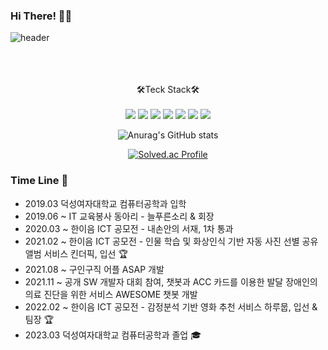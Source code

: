 ### Hi There! 🖤🎾

![header](https://capsule-render.vercel.app/api?type=wave&color=000000&height=300&section=header&text=Yejin%20Park&fontSize=80&fontColor=FFFFFF&animation=fadeIn&fontAlignY=50&descAlignY=51&descAlign=62)

<div align='center'>
<p align='center'>
<br>
<br>
<br>🛠Teck Stack🛠<br>
<br>
<img src="https://img.shields.io/badge/Node.js-339933?style=flat-square&logo=Node.js&logoColor=white"/>
<img src="https://img.shields.io/badge/Spring-%236DB33F?style=flat-square&logo=Spring&logoColor=white"/></a>
<img src="https://img.shields.io/badge/Python-3766AB?style=flat-square&logo=Python&logoColor=white"/></a>
<img src="https://img.shields.io/badge/Java-red?style=flat-square&logo=Java&logoColor=white"/></a>
<img src="https://img.shields.io/badge/-Android%20Studio-%233DDC84?style=flat-square&logo=AndroidStudio&logoColor=white"/></a>
<img src="https://img.shields.io/badge/MongoDB-47A248?style=flat-square&logo=MongoDB&logoColor=white"/>
<img src="https://img.shields.io/badge/GitHub-181717?style=flat-square&logo=GitHub&logoColor=white"/> 
</p>

![Anurag's GitHub stats](https://github-readme-stats.vercel.app/api?username=pbkdpwls&show_icons=true&theme=graywhite)

[![Solved.ac Profile](http://mazassumnida.wtf/api/v2/generate_badge?boj=pbkdpwls)](https://solved.ac/pbkdpwls/)
<br>
</div>


### Time Line 🏃
* 2019.03 덕성여자대학교 컴퓨터공학과 입학 <br>
* 2019.06 ~ IT 교육봉사 동아리 - 늘푸른소리 & 회장 <br>
* 2020.03 ~ 한이음 ICT 공모전 - 내손안의 서재, 1차 통과<br>
* 2021.02 ~ 한이음 ICT 공모전 - 인물 학습 및 화상인식 기반 자동 사진 선별 공유 앨범 서비스 킨더픽, 입선 🏆 <br>
* 2021.08 ~ 구인구직 어플 ASAP 개발 <br>
* 2021.11 ~ 공개 SW 개발자 대회 참여, 챗봇과 ACC 카드를 이용한 발달 장애인의 의료 진단을 위한 서비스 AWESOME 챗봇 개발<br>
* 2022.02 ~ 한이음 ICT 공모전 - 감정분석 기반 영화 추천 서비스 하루뭅, 입선 & 팀장 🏆  <br> 
* 2023.03 덕성여자대학교 컴퓨터공학과 졸업 🎓


